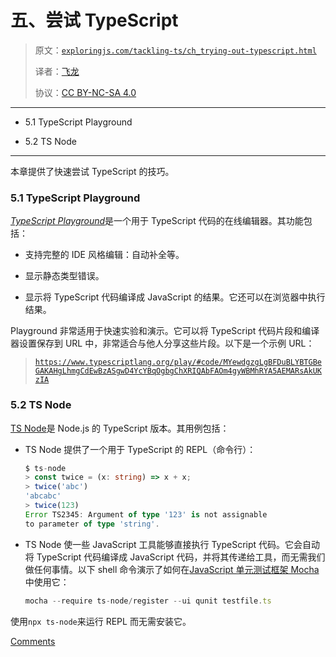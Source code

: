 # 五、尝试 TypeScript

> 原文：[`exploringjs.com/tackling-ts/ch_trying-out-typescript.html`](https://exploringjs.com/tackling-ts/ch_trying-out-typescript.html)
> 
> 译者：[飞龙](https://github.com/wizardforcel)
> 
> 协议：[CC BY-NC-SA 4.0](https://creativecommons.org/licenses/by-nc-sa/4.0/)


* * *

+   5.1 TypeScript Playground

+   5.2 TS Node

* * *

本章提供了快速尝试 TypeScript 的技巧。

### 5.1 TypeScript Playground

[*TypeScript Playground*](http://www.typescriptlang.org/play/)是一个用于 TypeScript 代码的在线编辑器。其功能包括：

+   支持完整的 IDE 风格编辑：自动补全等。

+   显示静态类型错误。

+   显示将 TypeScript 代码编译成 JavaScript 的结果。它还可以在浏览器中执行结果。

Playground 非常适用于快速实验和演示。它可以将 TypeScript 代码片段和编译器设置保存到 URL 中，非常适合与他人分享这些片段。以下是一个示例 URL：

> [`https://www.typescriptlang.org/play/#code/MYewdgzgLgBFDuBLYBTGBeGAKAHgLhmgCdEwBzASgwD4YcYBqOgbgChXRIQAbFAOm4gyWBMhRYA5AEMARsAkUKzIA`](https://www.typescriptlang.org/play/#code/MYewdgzgLgBFDuBLYBTGBeGAKAHgLhmgCdEwBzASgwD4YcYBqOgbgChXRIQAbFAOm4gyWBMhRYA5AEMARsAkUKzIA)

### 5.2 TS Node

[TS Node](https://github.com/TypeStrong/ts-node)是 Node.js 的 TypeScript 版本。其用例包括：

+   TS Node 提供了一个用于 TypeScript 的 REPL（命令行）：

    ```ts
    $ ts-node
    > const twice = (x: string) => x + x;
    > twice('abc')
    'abcabc'
    > twice(123)
    Error TS2345: Argument of type '123' is not assignable
    to parameter of type 'string'.
    ```

+   TS Node 使一些 JavaScript 工具能够直接执行 TypeScript 代码。它会自动将 TypeScript 代码编译成 JavaScript 代码，并将其传递给工具，而无需我们做任何事情。以下 shell 命令演示了如何在[JavaScript 单元测试框架 Mocha](https://mochajs.org)中使用它：

    ```ts
    mocha --require ts-node/register --ui qunit testfile.ts
    ```

使用`npx ts-node`来运行 REPL 而无需安装它。

[Comments](https://github.com/rauschma/tackling-ts/issues/5)
